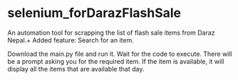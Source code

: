# selenium_forDarazFlashSale
An automation tool for scrapping the list of flash sale items from Daraz Nepal.+
Added feature: Search for an item.

Download the main.py file and run it. Wait for the code to execute.
There will be a prompt asking you for the required item. If the item is available, it will display all the items that are available that day.

